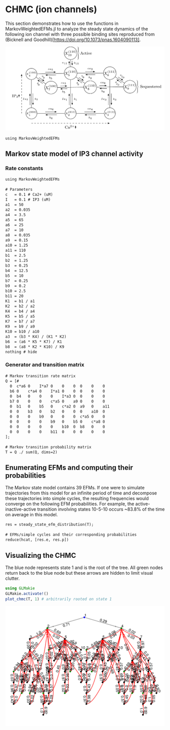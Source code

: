 # CHMC (ion channels)

This section demonstrates how to use the functions in MarkovWeightedEFMs.jl
to analyze the steady state dynamics of the following ion channel with three
possible binding sites reproduced from (Bicknell and Goodhill)[https://doi.org/10.1073/pnas.1604090113].

![Markov chain model of IP3 receptor from Bicknell and Goodhill (https://doi.org/10.1073/pnas.1604090113)](../assets/ion-channel-mc.png)

```@setup required
using MarkovWeightedEFMs
```

## Markov state model of IP3 channel activity

### Rate constants

```@example required
using MarkovWeightedEFMs

# Parameters
c   = 0.1 # Ca2+ (uM)
I   = 0.1 # IP3 (uM)
a1  = 50
a2  = 0.035
a4  = 3.5
a5  = 65
a6  = 25
a7  = 10
a8  = 0.035
a9  = 0.15
a10 = 1.25
a11 = 110
b1  = 2.5
b2  = 1.25
b3  = 0.25
b4  = 12.5
b5  = 10
b7  = 0.25
b9  = 0.2
b10 = 2.5
b11 = 20
K1  = b1 / a1
K2  = b2 / a2
K4  = b4 / a4
K5  = b5 / a5
K7  = b7 / a7
K9  = b9 / a9
K10 = b10 / a10
a3  = (b3 * K4) / (K1 * K2)
b6  = (a6 * K5 * K7) / K1
b8  = (a8 * K2 * K10) / K9
nothing # hide
```

### Generator and transition matrix

```@example required
# Markov transition rate matrix
Q = [#
  0  c*a6 0    I*a7 0    0    0  0    0    0
  b6 0    c*a4 0    I*a1 0    0  0    0    0
  0  b4   0    0    0    I*a3 0  0    0    0
  b7 0    0    0    c*a5 0    a9 0    0    0
  0  b1   0    b5   0    c*a2 0  a9   0    a11
  0  0    b3   0    b2   0    0  0    a10  0
  0  0    0    b9   0    0    0  c*a5 0    0
  0  0    0    0    b9   0    b5 0    c*a8 0
  0  0    0    0    0    b10  0  b8   0    0
  0  0    0    0    b11  0    0  0    0    0
];

# Markov transition probability matrix
T = Q ./ sum(Q, dims=2)
```

## Enumerating EFMs and computing their probabilities

The Markov state model contains 39 EFMs. If one were to simulate trajectories
from this model for an infinite period of time and decompose these trajectories
into simple cycles, the resulting frequencies would converge on the following
EFM probabilities. For example, the active-inactive-active transition involving
states 10-5-10 occurs ~83.8% of the time on average in this model.

```@example required
res = steady_state_efm_distribution(T);

# EFMs/simple cycles and their corresponding probabilities
reduce(hcat, [res.e, res.p])
```

## Visualizing the CHMC

The blue node represents state 1 and is the root of the tree. All green nodes
return back to the blue node but these arrows are hidden to limit visual clutter.

```julia
using GLMakie
GLMakie.activate!()
plot_chmc(T, 1) # arbitrarily rooted on state 1
```

![](../assets/ion-channel-chmc-makie.png)

